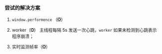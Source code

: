 ### 尝试的解决方案

1. `window.performence` （❎）
2. worker（❎）
主线程每隔 5s 发送一次心跳，`worker` 如果未检测到心跳表示程序崩溃；
	
1. 实时监测帧率（❎）